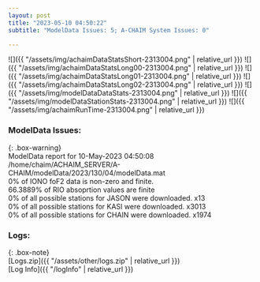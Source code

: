 ```yaml
---
layout: post
title: "2023-05-10 04:50:22"
subtitle: "ModelData Issues: 5; A-CHAIM System Issues: 0"

---
```


![]({{ "/assets/img/achaimDataStatsShort-2313004.png" | relative_url }})
![]({{ "/assets/img/achaimDataStatsLong00-2313004.png" | relative_url }})
![]({{ "/assets/img/achaimDataStatsLong01-2313004.png" | relative_url }})
![]({{ "/assets/img/achaimDataStatsLong02-2313004.png" | relative_url }})
![]({{ "/assets/img/modelDataDataStats-2313004.png" | relative_url }})
![]({{ "/assets/img/modelDataStationStats-2313004.png" | relative_url }})
![]({{ "/assets/img/achaimRunTime-2313004.png" | relative_url }})


### ModelData Issues:  
  
{: .box-warning}  
 ModelData report for 10-May-2023 04:50:08   
 /home/chaim/ACHAIM_SERVER/A-CHAIM/modelData/2023/130/04/modelData.mat   
 0% of IONO foF2 data is non-zero and finite.   
 66.3889% of RIO absoprtion values are finite   
 0% of all possible stations for JASON were downloaded. x13   
 0% of all possible stations for KASI were downloaded. x3013   
 0% of all possible stations for CHAIN were downloaded. x1974   
  


### Logs:  
  
{: .box-note}  
[Logs.zip]({{ "/assets/other/logs.zip" | relative_url }})  
[Log Info]({{ "/logInfo" | relative_url }})  
